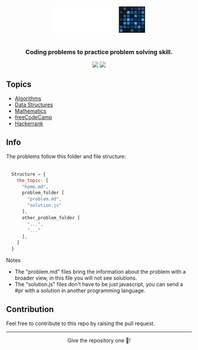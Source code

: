 <p align="center"><img width="250" src=".github/project-logo.png"></p>

#

### <p align="center">Coding problems to practice problem solving skill.</p>

<div align="center">
    <p>
<!-- 	    <a name="stars"><img src="https://img.shields.io/github/stars/wesleydamasceno/coding-problems?style=for-the-badge"></a> -->
	    <a name="contributions"><img src="https://img.shields.io/github/contributors/wesleydamasceno/coding-problems?logoColor=green&style=for-the-badge"></a>
	    <a name="madeWith"><img src="https://img.shields.io/badge/Made%20with-Markdown-1f425f.svg?style=for-the-badge"></a>
<!-- 	    <a name="license"><img src="https://img.shields.io/github/license/wesleydamasceno/coding-problems?style=for-the-badge"></a> -->
    </p>
</div>

## Topics

- [Algorithms](./contents/algorithms/home.md)
- [Data Structures](./contents/data-structures/home.md)
- [Mathematics](./contents/mathematics/home.md)
- [freeCodeCamp](./contents/freeCodeCamp/home.md)
- [Hackerrank](./contents/hackerrank/home.md)

## Info

<p>The problems follow this folder and file structure:</p>

```js

  Structure = {
    the_topic: [
      "home.md",
      problem_folder [
        "problem.md",
        "solution.js"
      ],
      other_problem_folder [
        "...",
        "..."
      ],
    ]
  }

```
<p>Notes</p>

- The "problem.md" files bring the information about the problem with a broader view, in this file you will not see solutions.
- The "solution.js" files don't have to be just javascript, you can send a #pr with a solution in another programming language.

## Contribution

<p>Feel free to contribute to this repo by raising the pull request.</p>

--- 

<p align="center">Give the repository one 🌟!<p>
